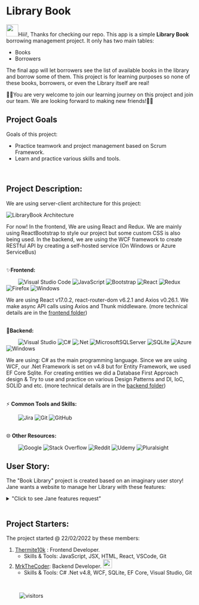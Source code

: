 # Library Book
<img src="https://camo.githubusercontent.com/e8e7b06ecf583bc040eb60e44eb5b8e0ecc5421320a92929ce21522dbc34c891/68747470733a2f2f6d656469612e67697068792e636f6d2f6d656469612f6876524a434c467a6361737252346961377a2f67697068792e676966" width="32" height="32">Hiii!, Thanks for checking our repo. This app is a simple **Library Book** borrowing management project. It only has two main tables:
 - Books
 - Borrowers

The final app will let borrowers see the list of available books in the library and borrow some of them. This project is for learning purposes so none of these books, borrowers, or even the Library itself are real! 

👩‍💻You are very welcome to join our learning journey on this project and join our team. We are looking forward to making new friends!👨‍💻
<br />

## Project Goals
Goals of this project:
 - Practice teamwork and project management based on Scrum Framework.
 - Learn and practice various skills and tools.
<br />

## Project Description:
We are using server-client architecture for this project:

![LibraryBook Architecture](https://user-images.githubusercontent.com/25789969/160423261-caa3cb1c-3aaa-4bc4-b945-b9b6aab21bc1.png)

For now! In the frontend, We are using React and Redux.  We are mainly using ReactBootstrap to style our project but some custom CSS is also being used. In the backend, we are using the WCF framework to create RESTful API by creating a self-hosted service (On Windows or Azure ServiceBus)
<br />
<br />

✨**Frontend:**

&nbsp;&nbsp;&nbsp;&nbsp;&nbsp;&nbsp;&nbsp;&nbsp;![Visual Studio Code](https://img.shields.io/badge/Visual%20Studio%20Code-0078d7.svg?style=for-the-badge&logo=visual-studio-code&logoColor=white) ![JavaScript](https://img.shields.io/badge/javascript-%23323330.svg?style=for-the-badge&logo=javascript&logoColor=%23F7DF1E) ![Bootstrap](https://img.shields.io/badge/bootstrap-%23563D7C.svg?style=for-the-badge&logo=bootstrap&logoColor=white) ![React](https://img.shields.io/badge/react-%2320232a.svg?style=for-the-badge&logo=react&logoColor=%2361DAFB) ![Redux](https://img.shields.io/badge/redux-%23593d88.svg?style=for-the-badge&logo=redux&logoColor=white) ![Firefox](https://img.shields.io/badge/Firefox-FF7139?style=for-the-badge&logo=Firefox-Browser&logoColor=white) ![Windows](https://img.shields.io/badge/Windows-0078D6?style=for-the-badge&logo=windows&logoColor=white) 

We are using React v17.0.2, react-router-dom v6.2.1 and Axios v0.26.1. We make async API calls using Axios and Thunk middleware. (more technical details are in the [frontend folder](https://github.com/MrkTheCoder/BookLibrary_WCF_React/tree/master/BookLibrary_Frontend))
<br />
<br />

👻**Backend:**

&nbsp;&nbsp;&nbsp;&nbsp;&nbsp;&nbsp;&nbsp;&nbsp;![Visual Studio](https://img.shields.io/badge/Visual%20Studio-5C2D91.svg?style=for-the-badge&logo=visual-studio&logoColor=white) ![C#](https://img.shields.io/badge/c%23-%23239120.svg?style=for-the-badge&logo=c-sharp&logoColor=white) ![.Net](https://img.shields.io/badge/.NET-5C2D91?style=for-the-badge&logo=.net&logoColor=white) ![MicrosoftSQLServer](https://img.shields.io/badge/Microsoft%20SQL%20Sever-CC2927?style=for-the-badge&logo=microsoft%20sql%20server&logoColor=white) ![SQLite](https://img.shields.io/badge/sqlite-%2307405e.svg?style=for-the-badge&logo=sqlite&logoColor=white) ![Azure](https://img.shields.io/badge/azure-%230072C6.svg?style=for-the-badge&logo=microsoftazure&logoColor=white) ![Windows](https://img.shields.io/badge/Windows-0078D6?style=for-the-badge&logo=windows&logoColor=white) 

We are using: C# as the main programming language. Since we are using WCF, our .Net Framework is set on v4.8 but for Entity Framework, we used EF Core Sqlite. For creating entities we did a Database First Approach design & Try to use and practice on various Design Patterns and DI, IoC, SOLID and etc. (more technical details are in the [backend folder](https://github.com/MrkTheCoder/BookLibrary_WCF_React/tree/master/BookLibrary_Backend)) 
<br />
<br />

⚡ **Common Tools and Skills:**

&nbsp;&nbsp;&nbsp;&nbsp;&nbsp;&nbsp;&nbsp;&nbsp;![Jira](https://img.shields.io/badge/jira-%230A0FFF.svg?style=for-the-badge&logo=jira&logoColor=white) ![Git](https://img.shields.io/badge/git-%23F05033.svg?style=for-the-badge&logo=git&logoColor=white) ![GitHub](https://img.shields.io/badge/github-%23121011.svg?style=for-the-badge&logo=github&logoColor=white)
<br />
<br />

🌐 **Other Resources:**

&nbsp;&nbsp;&nbsp;&nbsp;&nbsp;&nbsp;&nbsp;&nbsp;![Google](https://img.shields.io/badge/google-4285F4?style=for-the-badge&logo=google&logoColor=white) ![Stack Overflow](https://img.shields.io/badge/-Stackoverflow-FE7A16?style=for-the-badge&logo=stack-overflow&logoColor=white) ![Reddit](https://img.shields.io/badge/Reddit-%23FF4500.svg?style=for-the-badge&logo=Reddit&logoColor=white) ![Udemy](https://img.shields.io/badge/Udemy-A435F0?style=for-the-badge&logo=Udemy&logoColor=white) ![Pluralsight](https://img.shields.io/badge/Pluralsight-EE3057?style=for-the-badge&logo=pluralsight&logoColor=white)
<br />

## User Story:
The "Book Library" project is created based on an imaginary user story! Jane wants a website to manage her Library with these features:
<details>
<summary>"Click to see Jane features request"</summary>
 
- Show the list of all library books to site visitors.
- The list of books should have these items in each row:
  - Thumbnail of the book cover at the left and 2 text lines on its right side.
  - Book title in bold font.
  - ISBN code in normal font under it.
  - An icon to indicate if this book is available for borrowing or not.
  - When a user clicks on any book, a new page should open with the big image of the book cover along with other above items and the book description.
- Visitors can search between books based on ISBN/Book titles/Availabilities.
- Visitors can create an account for themselves or sign in.
  - Require user information at the signup process:
    - First/Middle*/Last name.
    - Phone Number.
    - Email address.
  - User after login:
    - Registring a request for borrowing some books and set a date to pick them up. (need approval from the manager)
    - When the user is online, Show a notification about stat changing of her/his borrowing request(s).
    - See the list of previous and currently borrowed books.
    - Notify the user about reaching the due date of the borrowed book(s).
    - Able to set a request to be notified when some books become available for borrowing.
    - It would be nice to send some of these notifications as an email to the user. (and not only show them popup notifications while they are online)
- Manager can have its own account and be abale to:
  - ... (to be continued)
*: optional.
 
</details>

<br />

## Project Starters:

The project started @ 22/02/2022 by these members:
1. [Thermite10k](https://github.com/Thermite10k) : Frontend Developer.
   - Skills & Tools: JavaScript, JSX, HTML, React, VSCode, Git
2. [MrkTheCoder](https://github.com/MrkTheCoder): Backend Developer.  <a href="https://www.linkedin.com/in/mrkthecoder/"><img src="https://raw.githubusercontent.com/peterthehan/peterthehan/master/assets/linkedin.svg" width="24"></a>
   - Skills & Tools: C# .Net v4.8, WCF, SQLite, EF Core, Visual Studio, Git
<br />

 &nbsp;&nbsp;&nbsp;&nbsp;&nbsp;&nbsp;&nbsp;&nbsp; ![visitors](https://visitor-badge.glitch.me/badge?page_id=MrkTheCoder.BookLibrary_WCF_React&left_color=gray&right_color=blue)
